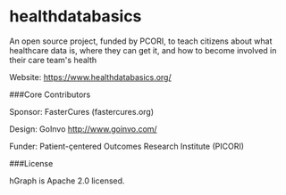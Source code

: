 # healthdatabasics
An open source project, funded by PCORI, to teach citizens about what healthcare data is, where they can get it, and how to become involved in their care team's health 

Website: https://www.healthdatabasics.org/

###Core Contributors

Sponsor: FasterCures (fastercures.org)

Design: GoInvo http://www.goinvo.com/

Funder: Patient-çentered Outcomes Research Institute (PICORI)  

###License

hGraph is Apache 2.0 licensed.

